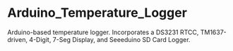 # Arduino_Temperature_Logger
Arduino-based temperature logger. Incorporates a DS3231 RTCC, TM1637-driven, 4-Digit, 7-Seg Display, and Seeeduino SD Card Logger.
